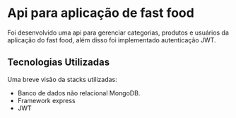 # Api para aplicação de fast food 

Foi desenvolvido uma api para gerenciar categorias, produtos e usuários da aplicação do fast food, além disso foi implementado autenticação JWT.

## Tecnologias Utilizadas

Uma breve visão da stacks utilizadas:

- Banco de dados não relacional MongoDB.
- Framework express
- JWT

